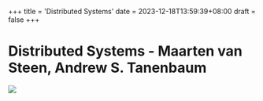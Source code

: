 +++
title = 'Distributed Systems'
date = 2023-12-18T13:59:39+08:00
draft = false
+++

# Distributed Systems - Maarten van Steen, Andrew S. Tanenbaum
![](/emergen-c/distsys/maarten-cover.jpg)


